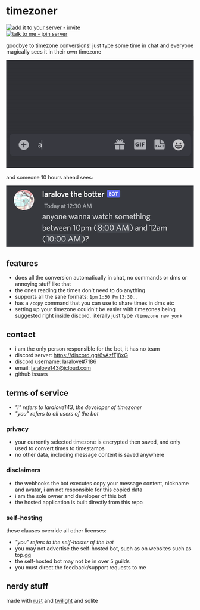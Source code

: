 # timezoner

[![add it to your server - invite](https://img.shields.io/badge/add_it_to_your_server-invite-5865F2?style=for-the-badge&logo=discord&logoColor=white)](https://discord.com/api/oauth2/authorize?client_id=909820903574106203&permissions=536880128&scope=bot%20applications.commands)  
[![talk to me - join server](https://img.shields.io/badge/talk_to_me-join-5865F2?style=for-the-badge&logo=discord&logoColor=white)](https://discord.gg/6vAzfFj8xG)

goodbye to timezone conversions! just type some time in chat and everyone magically sees it in their own timezone

![example](example.gif)

and someone 10 hours ahead sees:

![example](example.png)

## features

- does all the conversion automatically in chat, no commands or dms or annoying stuff like that
- the ones reading the times don't need to do anything
- supports all the sane formats: `1pm` `1:30 Pm`  `13:30`...
- has a `/copy` command that you can use to share times in dms etc
- setting up your timezone couldn't be easier with timezones being suggested right inside discord, literally just type `/timezone new york`

## contact

- i am the only person responsible for the bot, it has no team
- discord server: https://discord.gg/6vAzfFj8xG
- discord username: laralove#7186
- email: laralove143@icloud.com
- github issues

## terms of service
- *"i" refers to laralove143, the developer of timezoner*
- *"you" refers to all users of the bot*
### privacy
- your currently selected timezone is encrypted then saved, and only used to convert times to timestamps
- no other data, including message content is saved anywhere
### disclaimers
- the webhooks the bot executes copy your message content, nickname and avatar, i am not responsible for this copied data
- i am the sole owner and developer of this bot
- the hosted application is built directly from this repo
### self-hosting
these clauses override all other licenses:
- *"you" refers to the self-hoster of the bot*
- you may not advertise the self-hosted bot, such as on websites such as top.gg
- the self-hosted bot may not be in over 5 guilds
- you must direct the feedback/support requests to me

## nerdy stuff

made with [rust](https://www.rust-lang.org) and [twilight](https://github.com/twilight-rs/twilight) and sqlite
